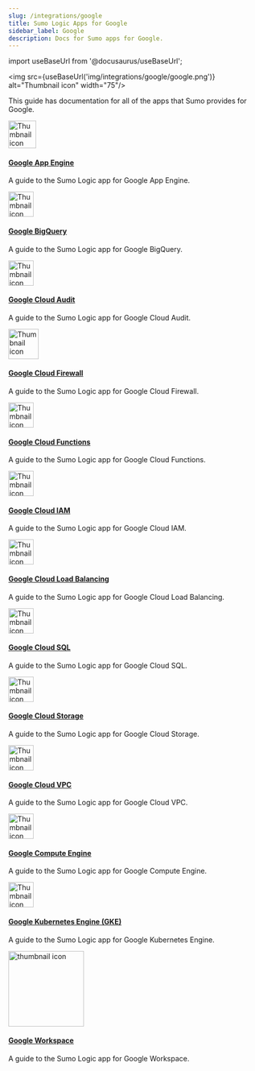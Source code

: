 ```yaml
---
slug: /integrations/google
title: Sumo Logic Apps for Google
sidebar_label: Google
description: Docs for Sumo apps for Google.
---
```


import useBaseUrl from '@docusaurus/useBaseUrl';

<img src={useBaseUrl('img/integrations/google/google.png')} alt="Thumbnail icon" width="75"/>

This guide has documentation for all of the apps that Sumo provides for Google.

<div className="box-wrapper" markdown="1">
<div className="box smallbox1 card">
  <div className="container">
  <img src={useBaseUrl('img/integrations/google/appengine.png')} alt="Thumbnail icon" width="55"/>
  <h4><a href="/docs/integrations/google/app-engine">Google App Engine</a></h4>
  <p>A guide to the Sumo Logic app for Google App Engine.</p>
  </div>
</div>
<div className="box smallbox2 card">
  <div className="container">
  <img src={useBaseUrl('img/integrations/google/bigquery.png')} alt="Thumbnail icon" width="50"/>
  <h4><a href="/docs/integrations/google/bigquery">Google BigQuery</a></h4>
  <p>A guide to the Sumo Logic app for Google BigQuery.</p>
  </div>
</div>
    <div className="box smallbox3 card">
      <div className="container">
      <img src={useBaseUrl('img/integrations/google/cloudaudit.png')} alt="Thumbnail icon" width="50"/>
      <h4><a href="/docs/integrations/google/cloud-audit">Google Cloud Audit</a></h4>
      <p>A guide to the Sumo Logic app for Google Cloud Audit.</p>
      </div>
    </div>
    <div className="box smallbox4 card">
      <div className="container">
      <img src={useBaseUrl('img/integrations/google/firewall.png')} alt="Thumbnail icon" width="60"/>
      <h4><a href="/docs/integrations/google/cloud-firewall">Google Cloud Firewall</a></h4>
      <p>A guide to the Sumo Logic app for Google Cloud Firewall.</p>
      </div>
    </div>
    <div className="box smallbox5 card">
      <div className="container">
      <img src={useBaseUrl('img/integrations/google/functions.png')} alt="Thumbnail icon" width="50"/>
      <h4><a href="/docs/integrations/google/cloud-functions">Google Cloud Functions</a></h4>
      <p>A guide to the Sumo Logic app for Google Cloud Functions.</p>
      </div>
    </div>
    <div className="box smallbox6 card">
      <div className="container">
      <img src={useBaseUrl('img/integrations/google/iam.png')} alt="Thumbnail icon" width="50"/>
      <h4><a href="/docs/integrations/google/cloud-iam">Google Cloud IAM</a></h4>
      <p>A guide to the Sumo Logic app for Google Cloud IAM.</p>
      </div>
    </div>
    <div className="box smallbox7 card">
      <div className="container">
      <img src={useBaseUrl('img/integrations/google/clb.png')} alt="Thumbnail icon" width="50"/>
      <h4><a href="/docs/integrations/google/cloud-load-balancing">Google Cloud Load Balancing</a></h4>
      <p>A guide to the Sumo Logic app for Google Cloud Load Balancing.</p>
      </div>
    </div>
    <div className="box smallbox8 card">
      <div className="container">
      <img src={useBaseUrl('img/integrations/google/sql.png')} alt="Thumbnail icon" width="50"/>
      <h4><a href="/docs/integrations/google/cloud-sql">Google Cloud SQL</a></h4>
      <p>A guide to the Sumo Logic app for Google Cloud SQL.</p>
      </div>
    </div>
    <div className="box smallbox9 card">
      <div className="container">
      <img src={useBaseUrl('img/integrations/google/storage.png')} alt="Thumbnail icon" width="50"/>
      <h4><a href="/docs/integrations/google/cloud-storage">Google Cloud Storage</a></h4>
      <p>A guide to the Sumo Logic app for Google Cloud Storage.</p>
      </div>
    </div>
    <div className="box smallbox10 card">
      <div className="container">
      <img src={useBaseUrl('img/integrations/google/vpc.png')} alt="Thumbnail icon" width="50"/>
      <h4><a href="/docs/integrations/google/cloud-vpc">Google Cloud VPC</a></h4>
      <p>A guide to the Sumo Logic app for Google Cloud VPC.</p>
      </div>
    </div>
    <div className="box smallbox11 card">
      <div className="container">
      <img src={useBaseUrl('img/integrations/google/ce.png')} alt="Thumbnail icon" width="50"/>
      <h4><a href="/docs/integrations/google/compute-engine">Google Compute Engine</a></h4>
      <p>A guide to the Sumo Logic app for Google Compute Engine.</p>
      </div>
    </div>
    <div className="box smallbox12 card">
      <div className="container">
      <img src={useBaseUrl('img/integrations/google/k8s.png')} alt="Thumbnail icon" width="50"/>
      <h4><a href="/docs/integrations/google/kubernetes-engine">Google Kubernetes Engine (GKE)</a></h4>
      <p>A guide to the Sumo Logic app for Google Kubernetes Engine.</p>
      </div>
    </div>
    <div className="box smallbox13 card">
      <div className="container">
      <img src={useBaseUrl('img/send-data/Google_Workspace_Logo.svg')} alt="thumbnail icon" width="150"/>
      <h4><a href="/docs/integrations/google/workspace">Google Workspace</a></h4>
      <p>A guide to the Sumo Logic app for Google Workspace.</p>
      </div>
    </div>
  </div>
